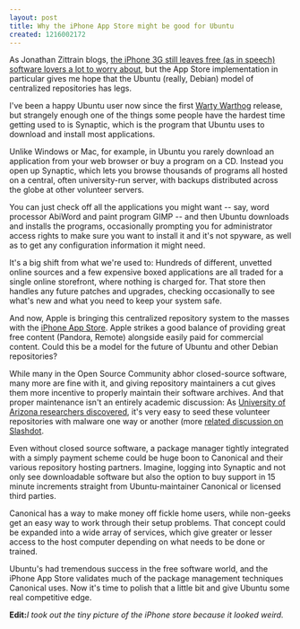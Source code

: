 ```yaml
---
layout: post
title: Why the iPhone App Store might be good for Ubuntu
created: 1216002172
---
```

As Jonathan Zittrain blogs, <a href="http://futureoftheinternet.org/at-the-cost-of-innovation-iphone-remains-locked-to-att">the iPhone 3G still leaves free (as in speech) software lovers a lot to worry about</a>, but the App Store implementation in particular gives me hope that the Ubuntu (really, Debian) model of centralized repositories has legs.

I've been a happy Ubuntu user now since the first <a href="http://en.wikipedia.org/wiki/Ubuntu#Ubuntu_4.10_.28Warty_Warthog.29">Warty Warthog</a> release, but strangely enough one of the things some people have the hardest time getting used to is Synaptic, which is the program that Ubuntu uses to download and install most applications.

Unlike Windows or Mac, for example, in Ubuntu you rarely download an application from your web browser or buy a program on a CD. Instead you open up Synaptic, which lets you browse thousands of programs all hosted on a central, often university-run server, with backups distributed across the globe at other volunteer servers.

You can just check off all the applications you might want -- say, word processor AbiWord and paint program GIMP -- and then Ubuntu downloads and installs the programs, occasionally prompting you for administrator access rights to make sure you want to install it and it's not spyware, as well as to get any configuration information it might need.
 
It's a big shift from what we're used to: Hundreds of different, unvetted online sources and a few expensive boxed applications are all traded for a single online storefront, where nothing is charged for. That store then handles any future patches and upgrades, checking occasionally to see what's new and what you need to keep your system safe.

And now, Apple is bringing this centralized repository system to the masses with the <a href="http://www.apple.com/iphone/appstore/">iPhone App Store</a>. Apple strikes a good balance of providing great free content (Pandora, Remote) alongside easily paid for commercial content. Could this be a model for the future of Ubuntu and other Debian repositories?

While many in the Open Source Community abhor closed-source software, many more are fine with it, and giving repository maintainers a cut gives them more incentive to properly maintain their software archives. And that proper maintenance isn't an entirely academic discussion: As <a href="http://www.cs.arizona.edu/people/justin/packagemanagersecurity/attacks-on-package-managers.html">University of Arizona researchers discovered</a>, it's very easy to seed these volunteer repositories with malware one way or another (more <a href="http://it.slashdot.org/article.pl?sid=08/07/10/227220">related discussion on Slashdot</a>.

Even without closed source software, a package manager tightly integrated with a simply payment scheme could  be huge boon to Canonical and their various repository hosting partners. Imagine, logging into Synaptic and not only see downloadable software but also the option to buy support in 15 minute increments straight from Ubuntu-maintainer Canonical or licensed third parties.

Canonical has a way to make money off fickle home users, while non-geeks get an easy way to work through their setup problems. That concept could be expanded into a wide array of services, which give greater or lesser access to the host computer depending on what needs to be done or trained.

Ubuntu's had tremendous success in the free software world, and the iPhone App Store validates much of the package management techniques Canonical uses. Now it's time to polish that a little bit and give Ubuntu some real competitive edge.

<b>Edit:</b><i>I took out the tiny picture of the iPhone store because it looked weird.</i>
